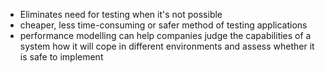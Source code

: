 - Eliminates need for testing when it's not possible
- cheaper, less time-consuming or safer method of testing applications
- performance modelling can help companies judge the capabilities of a system how it will cope in different environments and assess whether it is safe to implement